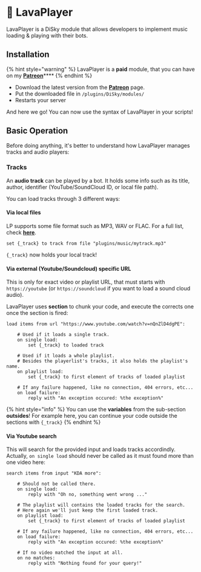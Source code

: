 # 🎵 LavaPlayer

LavaPlayer is a DiSky module that allows developers to implement music loading & playing with their bots.

## Installation

{% hint style="warning" %}
LavaPlayer is a **paid** module, that you can have on my [**Patreon**](https://patreon.com/itsthesky)****
{% endhint %}

* Download the latest version from the [**Patreon**](https://patreon.com/itsthesky) page.
* Put the downloaded file in `/plugins/DiSky/modules/`
* Restarts your server

And here we go! You can now use the syntax of LavaPlayer in your scripts!

## Basic Operation

Before doing anything, it's better to understand how LavaPlayer manages tracks and audio players:

### Tracks

An **audio track** can be played by a bot. It holds some info such as its title, author, identifier (YouTube/SoundCloud ID, or local file path).

You can load tracks through 3 different ways:

#### Via local files

LP supports some file format such as MP3, WAV or FLAC. For a full list, check [**here**](https://github.com/sedmelluq/lavaplayer#supported-formats).

```applescript
set {_track} to track from file "plugins/music/mytrack.mp3"
```

`{_track}` now holds your local track!

#### Via external (Youtube/Soundcloud) specific URL

This is only for exact video or playlist URL, that must starts with `https://youtube` (or `https://soundcloud` if you want to load a sound cloud audio).

LavaPlayer uses **section** to chunk your code, and execute the corrects one once the section is fired:

```applescript
load items from url "https://www.youtube.com/watch?v=nQnZlD4dgPE":
    
    # Used if it loads a single track.
    on single load:
        set {_track} to loaded track
    
    # Used if it loads a whole playlist.
    # Besides the playerlist's tracks, it also holds the playlist's name.
    on playlist load:
        set {_track} to first element of tracks of loaded playlist
    
    # If any failure happened, like no connection, 404 errors, etc...
    on load failure:
        reply with "An exception occured: %the exception%"
```

{% hint style="info" %}
You can use the **variables** from the sub-section **outsides**! For example here, you can continue your code outside the sections with `{_track}`
{% endhint %}

#### Via Youtube search

This will search for the provided input and loads tracks accordindly. Actually, `on single load` should never be called as it must found more than one video here:

```applescript
search items from input "KDA more":
    
    # Should not be called there.
    on single load:
        reply with "Oh no, something went wrong ..."
    
    # The playlist will contains the loaded tracks for the search.
    # Here again we'll just keep the first loaded track.
    on playlist load:
        set {_track} to first element of tracks of loaded playlist
    
    # If any failure happened, like no connection, 404 errors, etc...
    on load failure:
        reply with "An exception occured: %the exception%"
    
    # If no video matched the input at all.
    on no matches:
        reply with "Nothing found for your query!"
```

